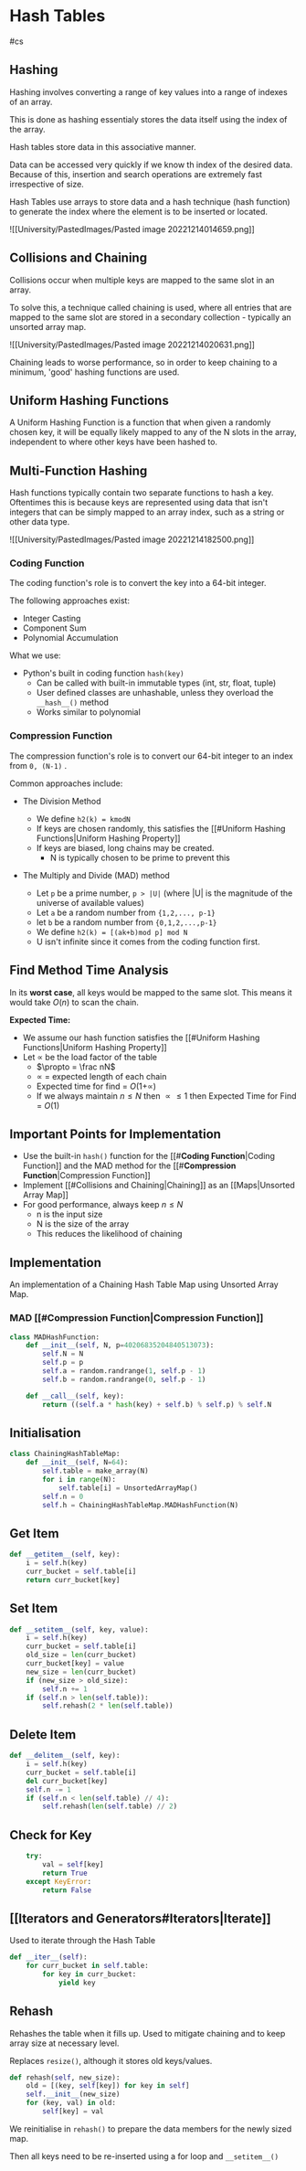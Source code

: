 # Hash Tables
#cs 
## Hashing

Hashing involves converting a range of key values into a range of indexes of an array. 

This is done as hashing essentialy stores the data itself using the index of the array. 

Hash tables store data in this associative manner.

Data can be accessed very quickly if we know th index of the desired data. Because of this, insertion and search operations are extremely fast irrespective of size. 

Hash Tables use arrays to store data and a hash technique (hash function) to generate the index where the element is to be inserted or located. 

![[University/PastedImages/Pasted image 20221214014659.png]]

## Collisions and Chaining

Collisions occur when multiple keys are mapped to the same slot in an array.

To solve this, a technique called chaining is used, where all entries that are mapped to the same slot are stored in a secondary collection - typically an unsorted array map.

![[University/PastedImages/Pasted image 20221214020631.png]]

Chaining leads to worse performance, so in order to keep chaining to a minimum, 'good' hashing functions are used.

## Uniform Hashing Functions
A Uniform Hashing Function is a function that when given a randomly chosen key, it will be equally likely mapped to any of the N slots in the array, independent to where other keys have been hashed to.

## Multi-Function Hashing

Hash functions typically contain two separate functions to hash a key. Oftentimes this is because keys are represented using data that isn't integers that can be simply mapped to an array index, such as a string or other data type. 

![[University/PastedImages/Pasted image 20221214182500.png]]

### **Coding Function**

The coding function's role is to convert the key into a 64-bit integer. 

The following approaches exist:
- Integer Casting
- Component Sum
- Polynomial Accumulation

What we use:
- Python's built in coding function `hash(key)`
	- Can be called with built-in immutable types (int, str, float, tuple)
	- User defined classes are unhashable, unless they overload the `__hash__()` method
	- Works similar to polynomial


### **Compression Function**

The compression function's role is to convert our 64-bit integer to an index from `0, (N-1)` .

Common approaches include:

- The Division Method
	- We define `h2(k) = kmodN`
	- If keys are chosen randomly, this satisfies the  [[#Uniform Hashing Functions|Uniform Hashing Property]]
	- If keys are biased, long chains may be created.
		- N is typically chosen to be prime to prevent this

- The Multiply and Divide (MAD) method
	- Let `p` be a prime number, `p > |U|` (where |U| is the magnitude of the universe of available values) 
	- Let `a` be a random number from `{1,2,..., p-1}`
	- let `b` be a random number from `{0,1,2,...,p-1}`
	- We define `h2(k) = [(ak+b)mod p] mod N`
	- U isn't infinite since it comes from the coding function first.


## Find Method Time Analysis

In its **worst case**, all keys would be mapped to the same slot.
This means it would take $O(n)$ to scan the chain.


**Expected Time:**
- We assume our hash function satisfies the [[#Uniform Hashing Functions|Uniform Hashing Property]] 
- Let $\propto$ be the load factor of the table
	- $\propto = \frac nN$ 
	- $\propto$ = expected length of each chain
	- Expected time for find  = $O(1 + \propto)$
	- If we always maintain $n \leq N$  then $\propto  \leq 1$ then Expected Time for Find = $O(1)$


## Important Points for Implementation

- Use the built-in `hash()` function for the [[#**Coding Function**|Coding Function]] and the MAD method for the [[#**Compression Function**|Compression Function]]
- Implement [[#Collisions and Chaining|Chaining]] as an [[Maps|Unsorted Array Map]]
- For good performance, always keep $n \leq N$
	- n is the input size
	- N is the size of the array
	- This reduces the likelihood of chaining


## Implementation

An implementation of a Chaining Hash Table Map using Unsorted Array Map.

### MAD [[#**Compression Function**|Compression Function]]
 
```python
class MADHashFunction:
    def __init__(self, N, p=40206835204840513073):
        self.N = N
        self.p = p
        self.a = random.randrange(1, self.p - 1)
        self.b = random.randrange(0, self.p - 1)

    def __call__(self, key):
        return ((self.a * hash(key) + self.b) % self.p) % self.N

```



## Initialisation

```python
class ChainingHashTableMap:
    def __init__(self, N=64):
        self.table = make_array(N)
        for i in range(N):
            self.table[i] = UnsortedArrayMap()
        self.n = 0
        self.h = ChainingHashTableMap.MADHashFunction(N)
```

## Get Item

```python
def __getitem__(self, key):
    i = self.h(key)
    curr_bucket = self.table[i]
    return curr_bucket[key]
```

## Set Item

```python
def __setitem__(self, key, value):
    i = self.h(key)
    curr_bucket = self.table[i]
    old_size = len(curr_bucket)
    curr_bucket[key] = value
    new_size = len(curr_bucket)
    if (new_size > old_size):
        self.n += 1
    if (self.n > len(self.table)):
        self.rehash(2 * len(self.table))
```

## Delete Item

```python
def __delitem__(self, key):
    i = self.h(key)
    curr_bucket = self.table[i]
    del curr_bucket[key]
    self.n -= 1
    if (self.n < len(self.table) // 4):
        self.rehash(len(self.table) // 2)
```


## Check for Key

```python
    try:
        val = self[key]
        return True
    except KeyError:
        return False
```

## [[Iterators and Generators#Iterators|Iterate]]

Used to iterate through the Hash Table

```python
def __iter__(self):
    for curr_bucket in self.table:
        for key in curr_bucket:
            yield key
```

## Rehash

Rehashes the table when it fills up. Used to mitigate chaining and to keep array size at necessary level. 

Replaces `resize()`, although it stores old keys/values.

```python
def rehash(self, new_size):
    old = [(key, self[key]) for key in self]
    self.__init__(new_size)
    for (key, val) in old:
        self[key] = val
```

We reinitialise in `rehash()` to prepare the data members for the newly sized map. 

Then all keys need to be re-inserted using a for loop and `__setitem__()`
